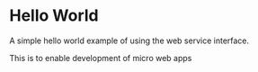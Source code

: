 # Hello World

A simple hello world example of using the web service interface. 

This is to enable development of micro web apps
